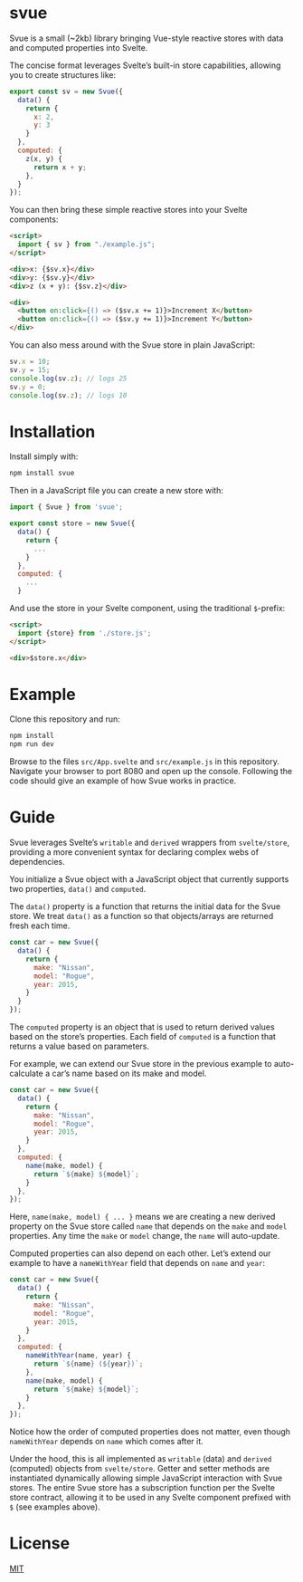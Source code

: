 # svue

Svue is a small (~2kb) library bringing Vue-style reactive stores with data and computed properties into Svelte.

The concise format leverages Svelte’s built-in store capabilities, allowing you to create structures like:

```javascript
export const sv = new Svue({
  data() {
    return {
      x: 2,
      y: 3
    }
  },
  computed: {
    z(x, y) {
      return x + y;
    },
  }
});
```

You can then bring these simple reactive stores into your Svelte components:

```html
<script>
  import { sv } from "./example.js";
</script>

<div>x: {$sv.x}</div>
<div>y: {$sv.y}</div>
<div>z (x + y): {$sv.z}</div>

<div>
  <button on:click={() => ($sv.x += 1)}>Increment X</button>
  <button on:click={() => ($sv.y += 1)}>Increment Y</button>
</div>
```

You can also mess around with the Svue store in plain JavaScript:

```javascript
sv.x = 10;
sv.y = 15;
console.log(sv.z); // logs 25
sv.y = 0;
console.log(sv.z); // logs 10
```

# Installation

Install simply with:

```bash
npm install svue
```

Then in a JavaScript file you can create a new store with:

```javascript
import { Svue } from 'svue';

export const store = new Svue({
  data() {
    return {
      ...
    }
  },
  computed: {
    ...
  }
```

And use the store in your Svelte component, using the traditional `$`-prefix:

```html
<script>
  import {store} from './store.js';
</script>

<div>$store.x</div>
```

# Example

Clone this repository and run:

```bash
npm install
npm run dev
```

Browse to the files `src/App.svelte` and `src/example.js` in this repository. Navigate your browser to port 8080 and open up the console. Following the code should give an example of how Svue works in practice.

# Guide

Svue leverages Svelte’s `writable` and `derived` wrappers from `svelte/store`, providing a more convenient syntax for declaring complex webs of dependencies.

You initialize a Svue object with a JavaScript object that currently supports two properties, `data()` and `computed`.

The `data()` property is a function that returns the initial data for the Svue store. We treat `data()` as a function so that objects/arrays are returned fresh each time.

```javascript
const car = new Svue({
  data() {
    return {
      make: "Nissan",
      model: "Rogue",
      year: 2015,
    }
  }
});
```

The `computed` property is an object that is used to return derived values based on the store’s properties. Each field of `computed` is a function that returns a value based on parameters.

For example, we can extend our Svue store in the previous example to auto-calculate a car’s name based on its make and model.

```javascript
const car = new Svue({
  data() {
    return {
      make: "Nissan",
      model: "Rogue",
      year: 2015,
    }
  },
  computed: {
    name(make, model) {
      return `${make} ${model}`;
    }
  },
});
```

Here, `name(make, model) { ... }` means we are creating a new derived property on the Svue store called `name` that depends on the `make` and `model` properties. Any time the `make` or `model` change, the `name` will auto-update.

Computed properties can also depend on each other. Let’s extend our example to have a `nameWithYear` field that depends on `name` and `year`:

```javascript
const car = new Svue({
  data() {
    return {
      make: "Nissan",
      model: "Rogue",
      year: 2015,
    }
  },
  computed: {
    nameWithYear(name, year) {
      return `${name} (${year})`;
    },
    name(make, model) {
      return `${make} ${model}`;
    }
  },
});
```

Notice how the order of computed properties does not matter, even though `nameWithYear` depends on `name` which comes after it.

Under the hood, this is all implemented as `writable` (data) and `derived` (computed) objects from `svelte/store`. Getter and setter methods are instantiated dynamically allowing simple JavaScript interaction with Svue stores. The entire Svue store has a subscription function per the Svelte store contract, allowing it to be used in any Svelte component prefixed with `$` (see examples above).

# License

[MIT](https://github.com/freedmand/svue/blob/master/LICENSE)
